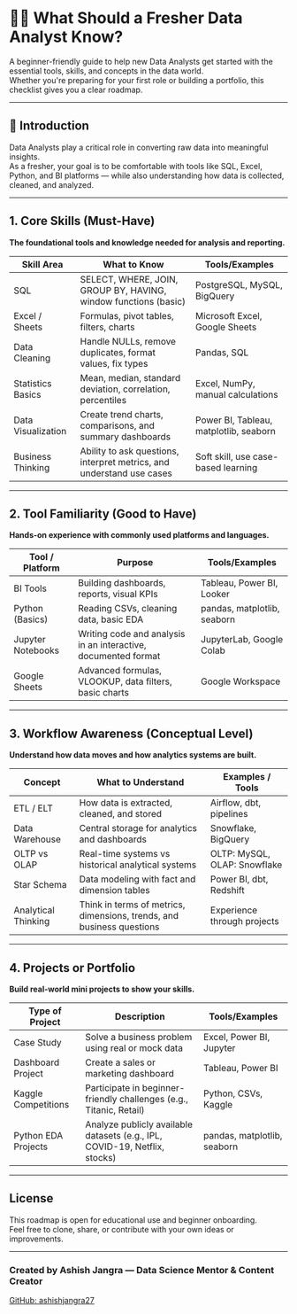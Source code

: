 # 👨‍💻 What Should a Fresher Data Analyst Know?

A beginner-friendly guide to help new Data Analysts get started with the essential tools, skills, and concepts in the data world.  
Whether you're preparing for your first role or building a portfolio, this checklist gives you a clear roadmap.

---

## 🎯 Introduction

Data Analysts play a critical role in converting raw data into meaningful insights.  
As a fresher, your goal is to be comfortable with tools like SQL, Excel, Python, and BI platforms — while also understanding how data is collected, cleaned, and analyzed.

---

## 1. Core Skills (Must-Have)

**The foundational tools and knowledge needed for analysis and reporting.**

| Skill Area        | What to Know                                                                 | Tools/Examples                                |
|-------------------|------------------------------------------------------------------------------|-----------------------------------------------|
| SQL               | SELECT, WHERE, JOIN, GROUP BY, HAVING, window functions (basic)              | PostgreSQL, MySQL, BigQuery                   |
| Excel / Sheets    | Formulas, pivot tables, filters, charts                                      | Microsoft Excel, Google Sheets                |
| Data Cleaning     | Handle NULLs, remove duplicates, format values, fix types                    | Pandas, SQL                                   |
| Statistics Basics | Mean, median, standard deviation, correlation, percentiles                   | Excel, NumPy, manual calculations             |
| Data Visualization| Create trend charts, comparisons, and summary dashboards                     | Power BI, Tableau, matplotlib, seaborn        |
| Business Thinking | Ability to ask questions, interpret metrics, and understand use cases        | Soft skill, use case-based learning           |

---

## 2. Tool Familiarity (Good to Have)

**Hands-on experience with commonly used platforms and languages.**

| Tool / Platform   | Purpose                                                                      | Tools/Examples                                 |
|-------------------|-------------------------------------------------------------------------------|------------------------------------------------|
| BI Tools          | Building dashboards, reports, visual KPIs                                    | Tableau, Power BI, Looker                      |
| Python (Basics)   | Reading CSVs, cleaning data, basic EDA                                        | pandas, matplotlib, seaborn                    |
| Jupyter Notebooks | Writing code and analysis in an interactive, documented format               | JupyterLab, Google Colab                       |
| Google Sheets     | Advanced formulas, VLOOKUP, data filters, basic charts                        | Google Workspace                               |

---

## 3. Workflow Awareness (Conceptual Level)

**Understand how data moves and how analytics systems are built.**

| Concept            | What to Understand                                                           | Examples / Tools                              |
|--------------------|-------------------------------------------------------------------------------|------------------------------------------------|
| ETL / ELT          | How data is extracted, cleaned, and stored                                    | Airflow, dbt, pipelines                        |
| Data Warehouse     | Central storage for analytics and dashboards                                  | Snowflake, BigQuery                           |
| OLTP vs OLAP       | Real-time systems vs historical analytical systems                            | OLTP: MySQL, OLAP: Snowflake                  |
| Star Schema        | Data modeling with fact and dimension tables                                  | Power BI, dbt, Redshift                       |
| Analytical Thinking| Think in terms of metrics, dimensions, trends, and business questions         | Experience through projects                   |

---

## 4. Projects or Portfolio

**Build real-world mini projects to show your skills.**

| Type of Project     | Description                                                                 | Tools/Examples                                  |
|---------------------|-----------------------------------------------------------------------------|-------------------------------------------------|
| Case Study          | Solve a business problem using real or mock data                            | Excel, Power BI, Jupyter                        |
| Dashboard Project   | Create a sales or marketing dashboard                                        | Tableau, Power BI                              |
| Kaggle Competitions | Participate in beginner-friendly challenges (e.g., Titanic, Retail)         | Python, CSVs, Kaggle                            |
| Python EDA Projects | Analyze publicly available datasets (e.g., IPL, COVID-19, Netflix, stocks)  | pandas, matplotlib, seaborn                     |

---

## License

This roadmap is open for educational use and beginner onboarding.  
Feel free to clone, share, or contribute with your own ideas or improvements.

---

### Created by Ashish Jangra — Data Science Mentor & Content Creator  
[GitHub: ashishjangra27](https://github.com/ashishjangra27)
